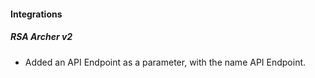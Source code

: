 
#### Integrations
##### RSA Archer v2
- Added an API Endpoint as a parameter, with the name API Endpoint.
